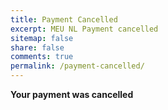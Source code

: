 ```yaml
---
title: Payment Cancelled
excerpt: MEU NL Payment cancelled
sitemap: false
share: false
comments: true
permalink: /payment-cancelled/
---
```

**Your payment was cancelled**
